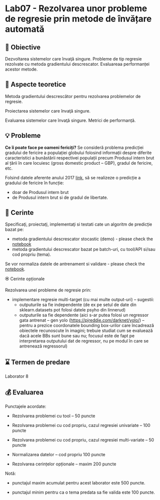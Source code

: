 # Lab07 - Rezolvarea unor probleme de regresie prin metode de învățare automată

## :microscope: Obiective

Dezvoltarea sistemelor care învaţă singure. Probleme de tip regresie rezolvate cu metoda gradientului descrescator. Evaluareaa performanței acestor metode.

## :book: Aspecte teoretice

Metoda gradientului descrescător pentru rezolvarea problemelor de regresie.

Proiectarea sistemelor care învaţă singure.

Evaluarea sistemelor care învaţă singure. Metrici de performanță.

## :bulb: Probleme

**Ce îi poate face pe oameni fericiți?**
Se consideră problema predicției gradului de fericire a populației globului folosind informații despre diferite caracteristici a bunăstării respectivei populații precum Produsul intern brut al țării în care locuiesc (gross domestic product – GBP), gradul de fericire, etc.

Folsind datele aferente anului 2017 [link](https://www.kaggle.com/unsdsn/world-happiness#2017.csv), să se realizeze o predicție a gradului de fericire în funcție:

- doar de Produsul intern brut
- de Produsul intern brut si de gradul de libertate.

## :memo: Cerinte

Specificaţi, proiectaţi, implementaţi si testati cate un algoritm de predicție bazat pe:

- metoda gradientului descrescator stocastic (demo) - please check the [notebook](SGD/AI-lab08-linRegressionSGD.ipynb)
- metoda gradientului descrescator bazat pe batch-uri, cu tool/API si/sau cod propriu (tema).

Se vor normaliza datele de antrenament si validare - please check the [notebook](dataNormalisation/AI-lab07-dataNormalisation.ipynb).

🏵️ Cerinte opționale

Rezolvarea unei probleme de regresie prin:

- implementare regresie multi-target (cu mai multe output-uri) – sugestii:
  - outputurile sa fie independente (de ex pe setul de date din sklearn.datasets pot folosi datele psyho din linnerud)
  - outputurile sa fie dependente (aici s-ar putea folosi un regressor gata antrenat – gen yolo (https://pjreddie.com/darknet/yolo/) – pentru a prezice coordonatele bounding box-urilor care încadrează obiectele recunoscute în imagini; trebuie studiat cum se evaluează dacă acele BBs sunt bune sau nu; focusul este de fapt pe interpretarea outputului dat de regressor, nu pe modul în care se antrenează regressorul)

## :hourglass: Termen de predare

Laborator 8

## :moneybag: Evaluarea

Punctajele acordate:

- Rezolvarea problemei cu tool – 50 puncte

- Rezolvarea problemei cu cod propriu, cazul regresiei univariate – 100 puncte

- Rezolvarea problemei cu cod propriu, cazul regresiei multi-variate – 50 puncte

- Normalizarea datelor – cod propriu 100 puncte

- Rezolvarea cerințelor opționale – maxim 200 puncte

Notă:

- punctajul maxim acumulat pentru acest laborator este 500 puncte.

- punctajul minim pentru ca o tema predata sa fie valida este 100 puncte.
